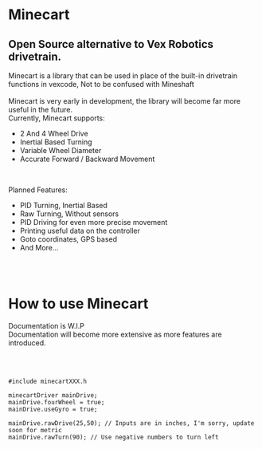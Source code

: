 <h1> Minecart </h1>
<h2> Open Source alternative to Vex Robotics drivetrain. </h2>
<p>
  Minecart is a library that can be used in place of the built-in drivetrain functions in vexcode, Not to be confused with Mineshaft <br>
  <br>
  Minecart is very early in development, the library will become far more useful in the future.
  <br>
  Currently, Minecart supports:<br>
<ul>
  <li> 2 And 4 Wheel Drive </li>
  <li> Inertial Based Turning </li>
  <li> Variable Wheel Diameter </li>
  <li> Accurate Forward / Backward Movement </li>
</ul>
<br>
<p> Planned Features: <br> </p>
<ul>
  <li> PID Turning, Inertial Based </li>
  <li> Raw Turning, Without sensors </li>
  <li> PID Driving for even more precise movement </li>
  <li> Printing useful data on the controller
  <li> Goto coordinates, GPS based </li> 
  <li> And More... </li>
</ul>
<br>
<br>
<h1> How to use Minecart </h1>
<p> Documentation is W.I.P<br>
  Documentation will become more extensive as more features are introduced.
</p>
<br>
<br>

```
#include minecartXXX.h

minecartDriver mainDrive;
mainDrive.fourWheel = true;
mainDrive.useGyro = true;

mainDrive.rawDrive(25,50); // Inputs are in inches, I'm sorry, update soon for metric
mainDrive.rawTurn(90); // Use negative numbers to turn left


```
